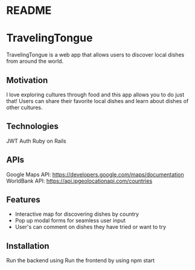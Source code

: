 # README

# TravelingTongue
<!-- A little info about your project and/ or overview that explains what the project is about. -->
TravelingTongue is a web app that allows users to discover local dishes from around the world.

## Motivation
<!-- A short description of the motivation behind the creation and maintenance of the project. This should explain why the project exists. -->
I love exploring cultures through food and this app allows you to do just that!  Users can share their favorite local dishes and learn about dishes of other cultures. 

<!-- Build status
Build status of continus integration i.e. travis, appveyor etc. Ex. - -->

<!-- Build Status Windows Build Status -->

<!-- Code style
If you're using any code style like xo, standard etc. That will help others while contributing to your project. Ex. - -->

<!-- js-standard-style -->

<!-- Screenshots
Include logo/demo screenshot etc. -->

<!-- Tech/framework used
Ex. - -->

## Technologies
JWT Auth
Ruby on Rails

## APIs
Google Maps API: https://developers.google.com/maps/documentation
WorldBank API:  https://api.ipgeolocationapi.com/countries

## Features
- Interactive map for discovering dishes by country
- Pop up modal forms for seamless user input
- User's can comment on dishes they have tried or want to try

<!-- Code Example
Show what the library does as concisely as possible, developers should be able to figure out how your project solves their problem by looking at the code example. Make sure the API you are showing off is obvious, and that your code is short and concise. -->

## Installation

Run the backend using
Run the frontend by using npm start